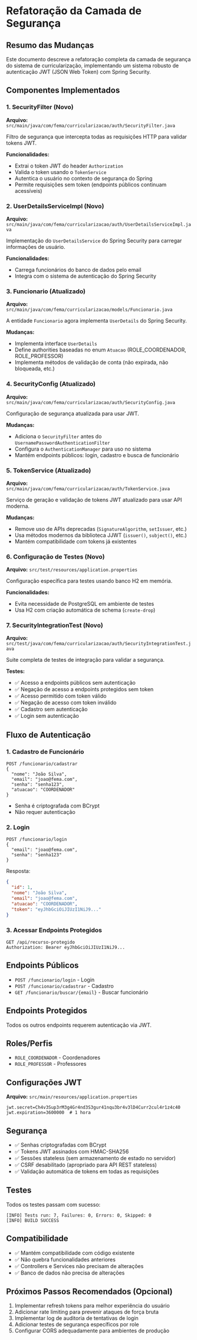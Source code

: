 # Refatoração da Camada de Segurança

## Resumo das Mudanças

Este documento descreve a refatoração completa da camada de segurança do sistema de curricularização, implementando um sistema robusto de autenticação JWT (JSON Web Token) com Spring Security.

## Componentes Implementados

### 1. SecurityFilter (Novo)
**Arquivo:** `src/main/java/com/fema/curricularizacao/auth/SecurityFilter.java`

Filtro de segurança que intercepta todas as requisições HTTP para validar tokens JWT.

**Funcionalidades:**
- Extrai o token JWT do header `Authorization`
- Valida o token usando o `TokenService`
- Autentica o usuário no contexto de segurança do Spring
- Permite requisições sem token (endpoints públicos continuam acessíveis)

### 2. UserDetailsServiceImpl (Novo)
**Arquivo:** `src/main/java/com/fema/curricularizacao/auth/UserDetailsServiceImpl.java`

Implementação do `UserDetailsService` do Spring Security para carregar informações de usuário.

**Funcionalidades:**
- Carrega funcionários do banco de dados pelo email
- Integra com o sistema de autenticação do Spring Security

### 3. Funcionario (Atualizado)
**Arquivo:** `src/main/java/com/fema/curricularizacao/models/Funcionario.java`

A entidade `Funcionario` agora implementa `UserDetails` do Spring Security.

**Mudanças:**
- Implementa interface `UserDetails`
- Define authorities baseadas no enum `Atuacao` (ROLE_COORDENADOR, ROLE_PROFESSOR)
- Implementa métodos de validação de conta (não expirada, não bloqueada, etc.)

### 4. SecurityConfig (Atualizado)
**Arquivo:** `src/main/java/com/fema/curricularizacao/auth/SecurityConfig.java`

Configuração de segurança atualizada para usar JWT.

**Mudanças:**
- Adiciona o `SecurityFilter` antes do `UsernamePasswordAuthenticationFilter`
- Configura o `AuthenticationManager` para uso no sistema
- Mantém endpoints públicos: login, cadastro e busca de funcionário

### 5. TokenService (Atualizado)
**Arquivo:** `src/main/java/com/fema/curricularizacao/auth/TokenService.java`

Serviço de geração e validação de tokens JWT atualizado para usar API moderna.

**Mudanças:**
- Remove uso de APIs deprecadas (`SignatureAlgorithm`, `setIssuer`, etc.)
- Usa métodos modernos da biblioteca JJWT (`issuer()`, `subject()`, etc.)
- Mantém compatibilidade com tokens já existentes

### 6. Configuração de Testes (Novo)
**Arquivo:** `src/test/resources/application.properties`

Configuração específica para testes usando banco H2 em memória.

**Funcionalidades:**
- Evita necessidade de PostgreSQL em ambiente de testes
- Usa H2 com criação automática de schema (`create-drop`)

### 7. SecurityIntegrationTest (Novo)
**Arquivo:** `src/test/java/com/fema/curricularizacao/auth/SecurityIntegrationTest.java`

Suite completa de testes de integração para validar a segurança.

**Testes:**
- ✅ Acesso a endpoints públicos sem autenticação
- ✅ Negação de acesso a endpoints protegidos sem token
- ✅ Acesso permitido com token válido
- ✅ Negação de acesso com token inválido
- ✅ Cadastro sem autenticação
- ✅ Login sem autenticação

## Fluxo de Autenticação

### 1. Cadastro de Funcionário
```
POST /funcionario/cadastrar
{
  "nome": "João Silva",
  "email": "joao@fema.com",
  "senha": "senha123",
  "atuacao": "COORDENADOR"
}
```
- Senha é criptografada com BCrypt
- Não requer autenticação

### 2. Login
```
POST /funcionario/login
{
  "email": "joao@fema.com",
  "senha": "senha123"
}
```
Resposta:
```json
{
  "id": 1,
  "nome": "João Silva",
  "email": "joao@fema.com",
  "atuacao": "COORDENADOR",
  "token": "eyJhbGciOiJIUzI1NiJ9..."
}
```

### 3. Acessar Endpoints Protegidos
```
GET /api/recurso-protegido
Authorization: Bearer eyJhbGciOiJIUzI1NiJ9...
```

## Endpoints Públicos
- `POST /funcionario/login` - Login
- `POST /funcionario/cadastrar` - Cadastro
- `GET /funcionario/buscar/{email}` - Buscar funcionário

## Endpoints Protegidos
Todos os outros endpoints requerem autenticação via JWT.

## Roles/Perfis
- `ROLE_COORDENADOR` - Coordenadores
- `ROLE_PROFESSOR` - Professores

## Configurações JWT
**Arquivo:** `src/main/resources/application.properties`
```properties
jwt.secret=Ch4v3Sup3rM3g4Gr4nd3S3gur41nqu3br4v3lD4Curr2cul4r1z4c40
jwt.expiration=3600000  # 1 hora
```

## Segurança
- ✅ Senhas criptografadas com BCrypt
- ✅ Tokens JWT assinados com HMAC-SHA256
- ✅ Sessões stateless (sem armazenamento de estado no servidor)
- ✅ CSRF desabilitado (apropriado para API REST stateless)
- ✅ Validação automática de tokens em todas as requisições

## Testes
Todos os testes passam com sucesso:
```
[INFO] Tests run: 7, Failures: 0, Errors: 0, Skipped: 0
[INFO] BUILD SUCCESS
```

## Compatibilidade
- ✅ Mantém compatibilidade com código existente
- ✅ Não quebra funcionalidades anteriores
- ✅ Controllers e Services não precisam de alterações
- ✅ Banco de dados não precisa de alterações

## Próximos Passos Recomendados (Opcional)
1. Implementar refresh tokens para melhor experiência do usuário
2. Adicionar rate limiting para prevenir ataques de força bruta
3. Implementar log de auditoria de tentativas de login
4. Adicionar testes de segurança específicos por role
5. Configurar CORS adequadamente para ambientes de produção
